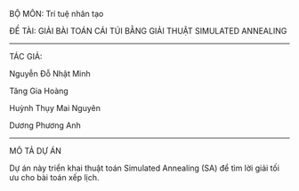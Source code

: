 BỘ MÔN: Trí tuệ nhân tạo

ĐỀ TÀI: GIẢI BÀI TOÁN CÁI TÚI BẰNG GIẢI THUẬT SIMULATED ANNEALING

-----------------

TÁC GIẢ:

  Nguyễn Đỗ Nhật Minh

  Tăng Gia Hoàng

  Huỳnh Thụy Mai Nguyên

  Dương Phương Anh

------------------

MÔ TẢ DỰ ÁN

  Dự án này triển khai thuật toán Simulated Annealing (SA) để tìm lời giải tối ưu cho bài toán xếp lịch. 

